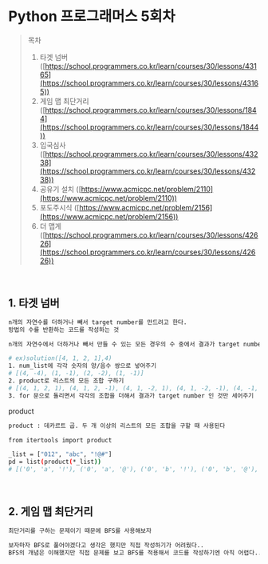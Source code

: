 # Python 프로그래머스 5회차
> 목차
> 1. 타겟 넘버([https://school.programmers.co.kr/learn/courses/30/lessons/43165](https://school.programmers.co.kr/learn/courses/30/lessons/43165))
> 2. 게임 맵 최단거리 ([https://school.programmers.co.kr/learn/courses/30/lessons/1844](https://school.programmers.co.kr/learn/courses/30/lessons/1844))
> 3. 입국심사([https://school.programmers.co.kr/learn/courses/30/lessons/43238](https://school.programmers.co.kr/learn/courses/30/lessons/43238))
> 4. 공유기 설치 ([https://www.acmicpc.net/problem/2110](https://www.acmicpc.net/problem/2110))
> 5. 포도주시식 ([https://www.acmicpc.net/problem/2156](https://www.acmicpc.net/problem/2156))
> 6. 더 맵게 ([https://school.programmers.co.kr/learn/courses/30/lessons/42626](https://school.programmers.co.kr/learn/courses/30/lessons/42626))




<br>

## 1. 타겟 넘버

```sh
n개의 자연수를 더하거나 빼서 target number를 만드려고 한다.
방법의 수를 반환하는 코드를 작성하는 것

n개의 자연수에서 더하거나 빼서 만들 수 있는 모든 경우의 수 중에서 결과가 target number인 것만 세어주면 된다

# ex)solution([4, 1, 2, 1],4)
1. num_list에 각각 숫자의 양/음수 쌍으로 넣어주기
# [(4, -4), (1, -1), (2, -2), (1, -1)]
2. product로 리스트의 모든 조합 구하기
# [(4, 1, 2, 1), (4, 1, 2, -1), (4, 1, -2, 1), (4, 1, -2, -1), (4, -1, 2, 1), (4, -1, 2, -1), (4, -1, -2, 1), (4, -1, -2, -1), (-4, 1, 2, 1), (-4, 1, 2, -1), (-4, 1, -2, 1), (-4, 1, -2, -1), (-4, -1, 2, 1), (-4, -1, 2, -1), (-4, -1, -2, 1), (-4, -1, -2, -1)]
3. for 문으로 돌리면서 각각의 조합을 더해서 결과가 target number 인 것만 세어주기

```


product
```sh
product : 데카르트 곱. 두 개 이상의 리스트의 모든 조합을 구할 때 사용된다

from itertools import product

_list = ["012", "abc", "!@#"]
pd = list(product(*_list))
# [('0', 'a', '!'), ('0', 'a', '@'), ('0', 'b', '!'), ('0', 'b', '@'), ('1', 'a', '!'), ('1', 'a', '@'), ('1', 'b', '!'), ('1', 'b', '@')]

```

<br>

## 2. 게임 맵 최단거리


```sh
최단거리를 구하는 문제이기 때문에 BFS를 사용해보자

보자마자 BFS로 풀어야겠다고 생각은 했지만 직접 작성하기가 어려웠다..
BFS의 개념은 이해했지만 직접 문제를 보고 BFS를 적용해서 코드를 작성하기엔 아직 어렵다.. 직접 코드를 짤 수 있을 때 까지 더 연습을 해야겠다

```
<br>

